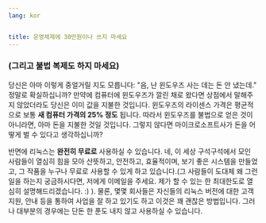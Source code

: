 ```yaml
---
lang: kor


title: ﻿운영체제에 30만원이나 쓰지 마세요
---
```


<h3>(그리고 불법 복제도 하지 마세요)</h3>

당신은 아마 이렇게 중얼거릴 지도 모릅니다: "음, 난 윈도우즈 사는 데는 돈 안 냈는데." 정말로 확실하십니까? 만약에 컴퓨터에 윈도우즈가 깔린 채로 왔다면 상점에서 말해주지 않았더라도  당신은 이미 값을 지불한 것입니다. 윈도우즈의 라이센스 가격은 평균적으로 보통 <b>새 컴퓨터 가격의 25% 정도</b> 됩니다. 따라서 윈도우즈를 불법으로 얻은 것이 아니라면, 아마 돈을 지불한 것일 것입니다. 그렇지 않다면 마이크로소프트사가 돈을 어떻게 벌 수 있다고 생각하십니까?

반면에 리눅스는 <b>완전히 무료로</b> 사용하실 수 있습니다. 네, 이 세상 구석구석에서 모인 사람들이 열심히 힘을 모아 산뜻하고, 안전하고, 효율적이며, 보기 좋은 시스템을 만들었고, 그 작품을 누구나 무료로 사용할 수 있게 하고 있습니다.(그 사람들이 도대체 왜 그런 일을 하는지 궁금하시다면, 저에게 이메일을 주세요. 제가 할 수 있는 한 최대한도로 열심히 설명해드리겠습니다. :) ). 물론, 몇몇 회사들은 자신들의 리눅스 버전에 대한 고객지원, 안내 등을 통하여 사업을 잘 하고 있기도 하고 이것은 꽤 괜찮은 방법입니다. 그러나 대부분의 경우에는 단돈 한 푼도 내지 않고 사용하실 수 있습니다.





